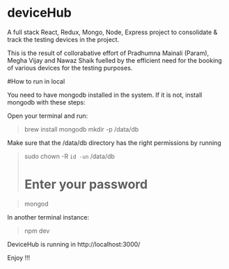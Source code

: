 # deviceHub

A full stack React, Redux, Mongo, Node, Express project to consolidate & track the testing devices in the project.

This is the result of collorabative effort of Pradhumna Mainali (Param), Megha Vijay and Nawaz Shaik fuelled by the efficient need for the booking of various devices for the testing purposes.


#How to run in local

You need to have mongodb installed in the system. If it is not, install mongodb with these steps:

Open your terminal and run:

> brew install mongodb
> mkdir -p /data/db

Make sure that the /data/db directory has the right permissions by running

> sudo chown -R `id -un` /data/db
> # Enter your password

> mongod

In another terminal instance:
> npm dev

DeviceHub is running in http://localhost:3000/

Enjoy !!!
